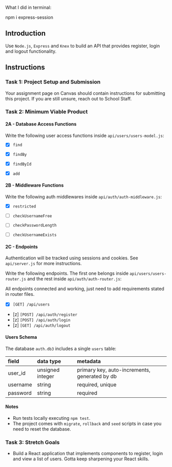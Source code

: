 What I did in terminal:

npm i express-session



## Introduction

Use `Node.js`, `Express` and `Knex` to build an API that provides register, login and logout functionality.

## Instructions

### Task 1: Project Setup and Submission

Your assignment page on Canvas should contain instructions for submitting this project. If you are still unsure, reach out to School Staff.

### Task 2: Minimum Viable Product

#### 2A - Database Access Functions

Write the following user access functions inside `api/users/users-model.js`:

- [x] `find`
- [x] `findBy`
- [x] `findById`
- [x] `add`




#### 2B - Middleware Functions

Write the following auth middlewares inside `api/auth/auth-middleware.js`:

- [x] `restricted`
- [ ] `checkUsernameFree`
- [ ] `checkPasswordLength`
- [ ] `checkUsernameExists`




#### 2C - Endpoints

Authentication will be tracked using sessions and cookies. See `api/server.js` for more instructions.

Write the following endpoints. The first one belongs inside `api/users/users-router.js` and the rest inside `api/auth/auth-router.js`:

All endpoints connected and working, just need to add requirements stated in router files. 
- [x] `[GET] /api/users`                
- [z] `[POST] /api/auth/register`
- [z] `[POST] /api/auth/login`
- [z] `[GET] /api/auth/logout`




#### Users Schema

The database `auth.db3` includes a single `users` table:

| field    | data type        | metadata                                      |
| :------- | :--------------- | :-------------------------------------------- |
| user_id  | unsigned integer | primary key, auto-increments, generated by db |
| username | string           | required, unique                              |
| password | string           | required                                      |




#### Notes
- Run tests locally executing `npm test`.
- The project comes with `migrate`, `rollback` and `seed` scripts in case you need to reset the database.

### Task 3: Stretch Goals

- Build a React application that implements components to register, login and view a list of users. Gotta keep sharpening your React skills.
